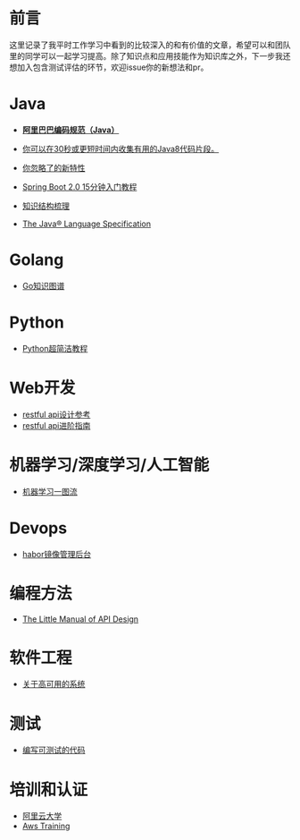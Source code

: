 # 前言

这里记录了我平时工作学习中看到的比较深入的和有价值的文章，希望可以和团队里的同学可以一起学习提高。除了知识点和应用技能作为知识库之外，下一步我还想加入包含测试评估的环节，欢迎issue你的新想法和pr。

# Java

* **[阿里巴巴编码规范（Java）](https://edu.aliyun.com/course/417)**
* [你可以在30秒或更短时间内收集有用的Java8代码片段。](https://github.com/biezhi/30-seconds-of-java8)
* [你忽略了的新特性](https://zhuanlan.zhihu.com/p/28160344)
* [Spring Boot 2.0 15分钟入门教程](https://spring.io/guides/gs/spring-boot/)

* [知识结构梳理](https://segmentfault.com/a/1190000013561054)
* [The Java® Language Specification](https://docs.oracle.com/javase/specs/jls/se8/html/)

# Golang

* [Go知识图谱](https://www.processon.com/view/link/5a9ba4c8e4b0a9d22eb3bdf0)

# Python

* [Python超简洁教程](https://jizhi.im/blog/post/pythonbasics)

# Web开发

* [restful api设计参考](http://zalando.github.io/restful-api-guidelines/)
* [restful api进阶指南](./Web-design-the-missing-link-ebook-2016-11.pdf)

# 机器学习/深度学习/人工智能

* [机器学习一图流](./machine_learning_infogram.pdf)

# Devops

* [habor镜像管理后台](https://vmware.github.io/harbor/cn/)

# 编程方法

* [The Little Manual of API Design](./api-design.pdf)

# 软件工程

* [关于高可用的系统](https://coolshell.cn/articles/17459.html)

# 测试

* [编写可测试的代码](./Guide-Writing_Testable_Code.pdf)

# 培训和认证

* [阿里云大学](https://edu.aliyun.com/)
* [Aws Training](http://aws.training/)